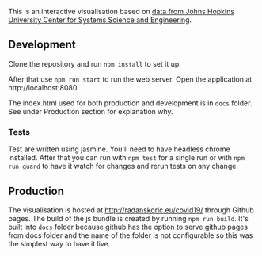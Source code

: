 This is an interactive visualisation based on [data from Johns Hopkins University Center for Systems Science and Engineering](https://github.com/CSSEGISandData/COVID-19).

## Development

Clone the repository and run `npm install` to set it up.

After that use `npm run start` to run the web server. Open the application at http://localhost:8080.

The index.html used for both production and development is in `docs` folder. See under Production section for explanation why.

### Tests

Test are written using jasmine. You'll need to have headless chrome installed. After that you can run with `npm test` for a single run or with `npm run guard` to have it watch for changes and rerun tests on any change.

## Production

The visualisation is hosted at http://radanskoric.eu/covid19/ through Github pages. The build of the js bundle is created by running `npm run build`. It's built into `docs` folder because github has the option to serve github pages from docs folder and the name of the folder is not configurable so this was the simplest way to have it live.
